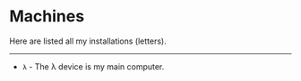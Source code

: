 # Machines

Here are listed all my installations (letters).

---

* `λ` - The λ device is my main computer.
